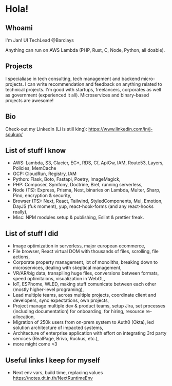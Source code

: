 # Hola!

## Whoami

I'm Jan! UI TechLead @Barclays

Anything can run on AWS Lambda (PHP, Rust, C, Node, Python, all doable).

## Projects

I specialiase in tech consulting, tech management and backend micro-projects.
I can write recommendation and feedback on anything related to technical projects. I'm good with startups, freelancers, corporates as well as government (experienced it all). Microservices and binary-based projects are awesome!

## Bio

Check-out my Linkedin (Li is still king): https://www.linkedin.com/in/j-soukup/

## List of stuff I know

- AWS: Lambda, S3, Glacier, EC*, RDS, Cf, ApiGw, IAM, Route53, Layers, Policies, MemCache
- GCP: CloudRun, Registry, IAM
- Python: Flask, Boto, Fastapi, Poetry, ImageMagick, 
- PHP: Composer, Symfony, Doctrine, Bref, running serverless,
- Node (TS): Express, Prisma, Nest, binaries on Lambda, Multer, Sharp, Pino, encryption & security,
- Browser (TS): Next, React, Tailwind, StyledComponents, Mui, Emotion, DayJS (fuk moment), yup, react-hook-forms (and any react-hooks really),
- Misc: NPM modules setup & publishing, Eslint & prettier freak.

## List of stuff I did

- Image optimization in serverless, major european ecommerce,
- File browser, React virtual DOM with thousands of files, scrolling, file actions,
- Corporate property management, lot of monoliths, breaking down to microservices, dealing with skeptical management,
- VR/AR/big data, transpiling huge files, conversions between formats, speed optimitaions, visualization in WebGL,
- IoT, ESPhome, WLED, making stuff comunicate between each other (mostly higher-level programing),
- Lead multiple teams, across multiple projects, coordinate client and developers, sync expectations, own projects,
- Project manage multiple dev & product teams, setup Jira, set processes (including documentation) for onboarding, for hiring, resource re-allocation,
- Migration of 250k users from on-prem system to Auth0 (Okta), led solution architecture of impacted systems,
- Architecture of enterprise application with effort on integrating 3rd party services (RealPage, Brivo, Ruckus, etc.),
- more might come <3

## Useful links I keep for myself

- Next env vars, build time, replacing values https://notes.dt.in.th/NextRuntimeEnv
